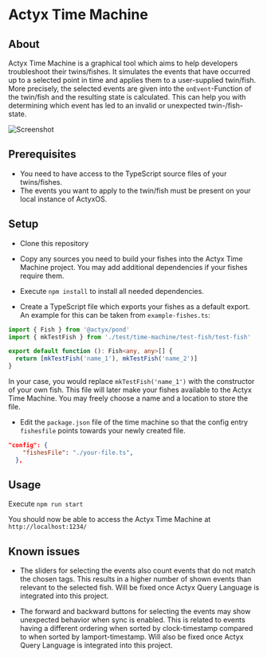 # Actyx Time Machine

## About

Actyx Time Machine is a graphical tool which aims to help developers troubleshoot their twins/fishes. It simulates the events that have occurred up to a selected point in time and applies them to a user-supplied twin/fish. More precisely, the selected events are given into the `onEvent`-Function of the twin/fish and the resulting state is calculated. This can help you with determining which event has led to an invalid or unexpected twin-/fish-state.

![Screenshot](https://i.imgur.com/6nt7Cu9.png)

## Prerequisites

- You need to have access to the TypeScript source files of your twins/fishes.
- The events you want to apply to the twin/fish must be present on your local instance of ActyxOS.

## Setup

- Clone this repository

- Copy any sources you need to build your fishes into the Actyx Time Machine project. You may add additional dependencies if your fishes require them.

- Execute `npm install` to install all needed dependencies.

- Create a TypeScript file which exports your fishes as a default export. An example for this can be taken from `example-fishes.ts`:

```typescript
import { Fish } from '@actyx/pond'
import { mkTestFish } from './test/time-machine/test-fish/test-fish'

export default function (): Fish<any, any>[] {
  return [mkTestFish('name_1'), mkTestFish('name_2')]
}
```

In your case, you would replace `mkTestFish('name_1')` with the constructor of your own fish. This file will later make your fishes available to the Actyx Time Machine. You may freely choose a name and a location to store the file.

- Edit the `package.json` file of the time machine so that the config entry `fishesfile` points towards your newly created file.

```json
"config": {
    "fishesFile": "./your-file.ts",
  },
```

## Usage

Execute `npm run start`

You should now be able to access the Actyx Time Machine at `http://localhost:1234/`

## Known issues

- The sliders for selecting the events also count events that do not match the chosen tags. This results in a higher number of shown events than relevant to the selected fish. Will be fixed once Actyx Query Language is integrated into this project.

- The forward and backward buttons for selecting the events may show unexpected behavior when sync is enabled. This is related to events having a different ordering when sorted by clock-timestamp compared to when sorted by lamport-timestamp. Will also be fixed once Actyx Query Language is integrated into this project.
